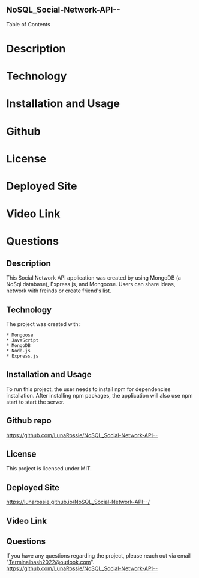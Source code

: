 ## NoSQL_Social-Network-API--

Table of Contents
# Description
# Technology
# Installation and Usage
# Github 
# License
# Deployed Site
# Video Link
# Questions


## Description

This Social Network API application was created by using MongoDB (a NoSql database), Express.js, and Mongoose. Users can share ideas, network with freinds or create friend's list.


## Technology

The project was created with:

    * Mongoose
    * JavaScript
    * MongoDB
    * Node.js
    * Express.js


## Installation and Usage

To run this project, the user needs to install npm for dependencies installation. After installing npm packages, the application will also use npm start to start the server.


## Github repo

https://github.com/LunaRossie/NoSQL_Social-Network-API--


## License

This project is licensed under MIT.


## Deployed Site

https://lunarossie.github.io/NoSQL_Social-Network-API--/

## Video Link


## Questions

If you have any questions regarding the project, please reach out via email "Terminalbash2022@outlook.com". https://github.com/LunaRossie/NoSQL_Social-Network-API--






